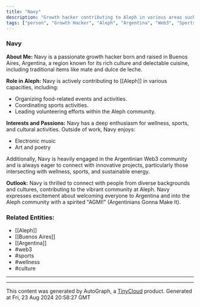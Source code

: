 ```yaml
---
title: "Navy"
description: "Growth hacker contributing to Aleph in various areas such as food, sports, and volunteering, with a passion for wellness, sports, and cultural activities."
tags: ["person", "Growth Hacker", "Aleph", "Argentina", "Web3", "Sports", "Wellness", "Culture"]
---
```


### Navy

**About Me:**
Navy is a passionate growth hacker born and raised in Buenos Aires, Argentina, a region known for its rich culture and delectable cuisine, including traditional items like mate and dulce de leche.

**Role in Aleph:**
Navy is actively contributing to [[Aleph]] in various capacities, including:
- Organizing food-related events and activities.
- Coordinating sports activities.
- Leading volunteering efforts within the Aleph community.

**Interests and Passions:**
Navy has a deep enthusiasm for wellness, sports, and cultural activities. Outside of work, Navy enjoys:
- Electronic music
- Art and poetry

Additionally, Navy is heavily engaged in the Argentinian Web3 community and is always eager to connect with innovative projects, particularly those intersecting with wellness, sports, and sustainable energy.

**Outlook:**
Navy is thrilled to connect with people from diverse backgrounds and cultures, contributing to the vibrant community at Aleph. Navy expresses excitement about welcoming everyone to Argentina and into the Aleph community with a spirited "AGMI!" (Argentinians Gonna Make It).

### Related Entities:
- [[Aleph]]
- [[Buenos Aires]]
- [[Argentina]]
- #web3
- #sports
- #wellness
- #culture

---

---
This content was generated by AutoGraph, a [TinyCloud](https://tinycloud.xyz/) product.
Generated at Fri, 23 Aug 2024 20:58:27 GMT